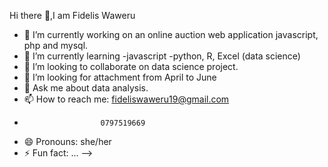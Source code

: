  Hi there 👋,I am Fidelis Waweru


- 🔭 I’m currently working on an online auction web application javascript, php and mysql.
- 🌱 I’m currently learning -javascript 
                              -python, R, Excel (data science)
- 👯 I’m looking to collaborate on data science project.
- 🤔 I’m looking for attachment from April to June
- 💬 Ask me about data analysis.
- 📫 How to reach me: fideliswaweru19@gmail.com           
-                      0797519669                
- 😄 Pronouns: she/her
- ⚡ Fun fact: ...
-->
